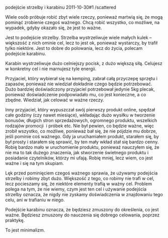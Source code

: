 podejście strzelby i karabinu
2011-10-30#1
/scattered

Wiele osób próbuje robić zbyt wiele rzeczy, ponieważ martwią się, że mogą pominąć zrobienie czegoś ważnego. Chcą robić wszystko, co możliwe, na wypadek, gdyby okazało się, że jest to ważne.

Jest to podejście strzelby. Strzelba wystrzeliwuje wiele małych kulek &#8211; większość z nich ominie cel, lecz to jest ok, ponieważ wystarczy, by trafił tylko niektóre. Jest to dobre do polowania, lecz do życia, polecam podejście karabinu.

Karabin wystrzeliwuje dużo celniejszy pocisk, z dużo większą siłą. Celujesz w konkretny cel i nie marnujesz tyle energii.

Przyjaciel, który wybierał się na kemping, zabrał całą przyczepę sprzętu i zapasów, ponieważ nie wiedział dokładnie czego będzie potrzebować. Dużo bardziej doświadczony przyjaciel potrzebował jedynie 5kg plecak, ponieważ doświadczenie podpowiadało mu, co jest konieczne, a co zbędne. Wiedział, jak celować w ważne rzeczy.

Inny przyjaciel, który wypuszczał swój pierwszy produkt online, spędzał całe godziny (czy nawet miesiące), wkładając dużo wysiłku w tworzenie bonusów, długich stron sprzedażowych, ogromnego produktu, wszelkich rodzajów promocji  i próbek etc. Nie był pewien, co będzie ważne, więc zrobił wszystko, co możliwe, ponieważ bał się, że nie pójdzie mu dobrze, jeśli pominie coś ważnego. Gdy ja uruchamiałem produkt, starałem się, by był prosty i starałem się sprawić, by ten mały wkład stał się bardzo cenny. Robię bardzo mało w uruchomienie produktu, ponieważ nauczyłem się, że nie ma to tak dużego znaczenia, jak stworzenie świetnego produktu i posiadanie czytelników, którzy mi ufają. Robię mniej, lecz wiem, co jest ważne i się na tym skupiam.

Lęk przed pominięciem czegoś ważnego sprawia, że używamy podejścia strzelby i robimy zbyt dużo. Większość z tego, co robimy nie trafi w cel, lecz pocieszamy się, że niektóre elementy trafią w ważny cel. Problem polega na tym, że nie wiemy, czym jest ten cel i używanie podejścia strzelby oznacza, że nigdy nie zyskamy doświadczenia w znajdowaniu tego celu, ani w trafianiu w niego.

Podejście karabinu oznacza, że będziesz zmuszony do określenia, co jest ważne. Będziesz zmuszony do nauczenia się dobrego celowania, poprzez praktykę.

To jest minimalizm.

